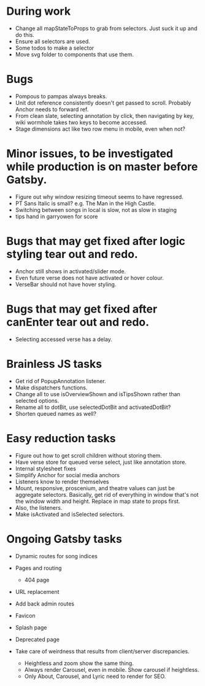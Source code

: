 # During work
* Change all mapStateToProps to grab from selectors. Just suck it up and do this.
* Ensure all selectors are used.
* Some todos to make a selector
* Move svg folder to components that use them.

# Bugs
* Pompous to pampas always breaks.
* Unit dot reference consistently doesn't get passed to scroll. Probably Anchor needs to forward ref.
* From clean slate, selecting annotation by click, then navigating by key, wiki wormhole takes two keys to become accessed.
* Stage dimensions act like two row menu in mobile, even when not?

# Minor issues, to be investigated while production is on master before Gatsby.
* Figure out why window resizing timeout seems to have regressed.
* PT Sans Italic is small? e.g. The Man in the High Castle.
* Switching between songs in local is slow, not as slow in staging
* tips hand in garryowen for score

# Bugs that may get fixed after logic styling tear out and redo.
* Anchor still shows in activated/slider mode.
* Even future verse does not have activated or hover colour.
* VerseBar should not have hover styling.

# Bugs that may get fixed after canEnter tear out and redo.
* Selecting accessed verse has a delay.

# Brainless JS tasks
* Get rid of PopupAnnotation listener.
* Make dispatchers functions.
* Change all to use isOverviewShown and isTipsShown rather than selected options.
* Rename all to dotBit, use selectedDotBit and activatedDotBit?
* Shorten queued names as well?

# Easy reduction tasks
* Figure out how to get scroll children without storing them.
* Have verse store for queued verse select, just like annotation store.
* Internal stylesheet fixes
* Simplify Anchor for social media anchors
* Listeners know to render themselves
* Mount, responsive, proscenium, and theatre values can just be aggregate selectors. Basically, get rid of everything in window that's not the window width and height. Replace in map state to props first.
* Also, the listeners.
* Make isActivated and isSelected selectors.

# Ongoing Gatsby tasks
* Dynamic routes for song indices
* Pages and routing
    * 404 page
* URL replacement
* Add back admin routes

* Favicon
* Splash page
* Deprecated page
* Take care of weirdness that results from client/server discrepancies.
    * Heightless and zoom show the same thing.
    * Always render Carousel, even in mobile. Show carousel if heightless.
    * Only About, Carousel, and Lyric need to render for SEO.
